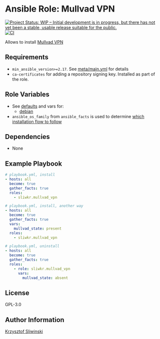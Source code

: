 
# Ansible Role: Mullvad VPN

[![Project Status: WIP – Initial development is in progress, but there has not yet been a stable, usable release suitable for the public.](https://www.repostatus.org/badges/latest/wip.svg)](https://www.repostatus.org/#wip)
[![CI](https://github.com/sliwkr/ansible-role-mullvad-vpn/actions/workflows/ci.yml/badge.svg)](https://github.com/sliwkr/ansible-role-mullvad-vpn/actions/workflows/ci.yml)

Allows to install [Mullvad VPN](https://mullvad.net/en/download/vpn/linux)

## Requirements

* `min_ansible_version>=2.17`. See [meta/main.yml](./meta/main.yml) for details
* `ca-certificates` for adding a repository signing key. Installed as part of the role.

## Role Variables

* See [defaults](./defaults/main.yml) and vars for:
  * [debian](./vars/debian.yml)
* `ansible_os_family` from `ansible_facts` is used to determine [which installation flow to follow](./tasks/main.yml)

## Dependencies

* None

## Example Playbook

```yml
# playbook.yml, install
- hosts: all
  become: true
  gather_facts: true
  roles:
    - sliwkr.mullvad_vpn
```

```yml
# playbook.yml, install, another way
- hosts: all
  become: true
  gather_facts: true
  vars:
    mullvad_state: present
  roles:
    - sliwkr.mullvad_vpn
```

```yml
# playbook.yml, uninstall
- hosts: all
  become: true
  gather_facts: true
  roles:
    - role: sliwkr.mullvad_vpn
      vars:
        mullvad_state: absent
```

## License

GPL-3.0

## Author Information

[Krzysztof Sliwinski](https://github.com/sliwkr)
